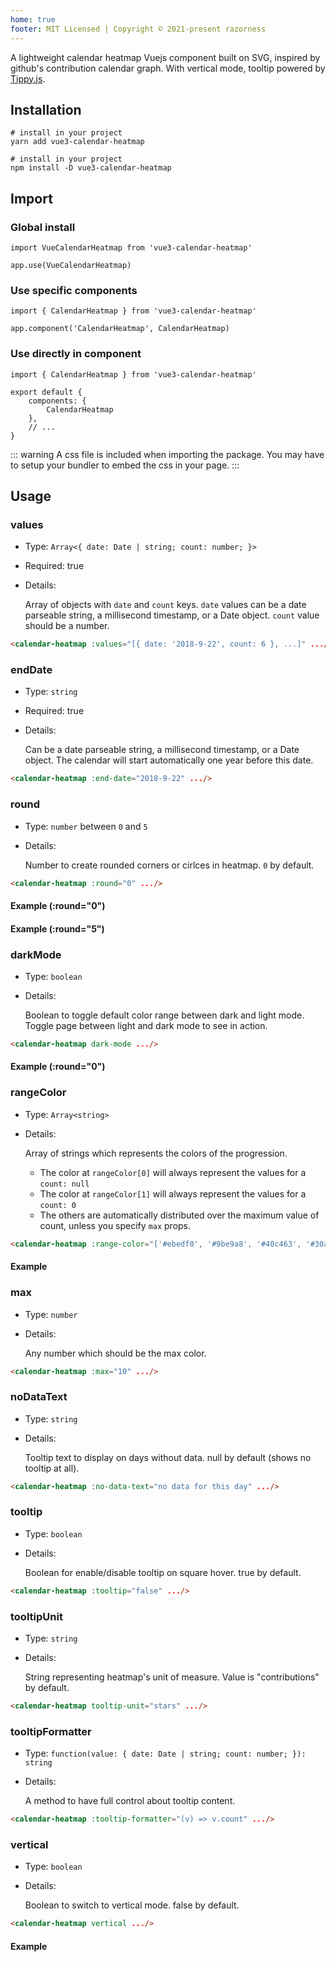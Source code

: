 ```yaml
---
home: true 
footer: MIT Licensed | Copyright © 2021-present razorness
---
```


<Demo :initial-round="2"/>
<Links/>

A lightweight calendar heatmap Vuejs component built on SVG, inspired by github's contribution calendar graph. With vertical mode, tooltip powered by [Tippy.js](https://github.com/atomiks/tippyjs).

## Installation

<CodeGroup>
  <CodeGroupItem title="YARN" active>

```bash:no-line-numbers
# install in your project
yarn add vue3-calendar-heatmap
```

  </CodeGroupItem>

  <CodeGroupItem title="NPM">

```bash:no-line-numbers
# install in your project
npm install -D vue3-calendar-heatmap
```

  </CodeGroupItem>
</CodeGroup>

## Import

### Global install

```typescript:no-line-numbers
import VueCalendarHeatmap from 'vue3-calendar-heatmap'

app.use(VueCalendarHeatmap)
```

### Use specific components

```typescript:no-line-numbers
import { CalendarHeatmap } from 'vue3-calendar-heatmap'

app.component('CalendarHeatmap', CalendarHeatmap)
```

### Use directly in component

```typescript:no-line-numbers
import { CalendarHeatmap } from 'vue3-calendar-heatmap'

export default {
    components: {
        CalendarHeatmap
    },
    // ...
}
```

::: warning 
  A css file is included when importing the package. You may have to setup your bundler to embed the css in your page.
:::

## Usage

### values

- Type: `Array<{ date: Date | string; count: number; }>`
- Required: true
- Details:

  Array of objects with `date` and `count` keys. `date` values can be a date parseable string, a millisecond timestamp, or a Date object. `count` value should
  be a number.

```html
<calendar-heatmap :values="[{ date: '2018-9-22', count: 6 }, ...]" .../>
```

### endDate

- Type: `string`
- Required: true
- Details:

  Can be a date parseable string, a millisecond timestamp, or a Date object. The calendar will start automatically one year before this date.

```html
<calendar-heatmap :end-date="2018-9-22" .../>
```

### round

- Type: `number` between `0` and `5`
- Details:

  Number to create rounded corners or cirlces in heatmap. `0` by default.

```html
<calendar-heatmap :round="0" .../>
```

#### Example (:round="0")

<Demo :initialRound="0"/>

#### Example (:round="5")

<Demo :initialRound="5"/>

### darkMode 
- Type: `boolean`
- Details:

  Boolean to toggle default color range between dark and light mode.
  Toggle page between light and dark mode to see in action.

```html
<calendar-heatmap dark-mode .../>
```

#### Example (:round="0")

### rangeColor

- Type: `Array<string>`
- Details:

  Array of strings which represents the colors of the progression.

    - The color at `rangeColor[0]` will always represent the values for a `count: null`
    - The color at `rangeColor[1]` will always represent the values for a `count: 0`
    - The others are automatically distributed over the maximum value of count, unless you specify `max` props.

```html
<calendar-heatmap :range-color="['#ebedf0', '#9be9a8', '#40c463', '#30a14e', '#216e39']" .../>
```

#### Example

<Demo :range-color="[ '#ebedf0', '#9be9a8', '#40c463', '#30a14e', '#216e39' ]"/>

### max

- Type: `number`
- Details:

  Any number which should be the max color.

```html
<calendar-heatmap :max="10" .../>
```

### noDataText

- Type: `string`
- Details:

  Tooltip text to display on days without data. null by default (shows no tooltip at all).

```html
<calendar-heatmap :no-data-text="no data for this day" .../>
```

### tooltip

- Type: `boolean`
- Details:

  Boolean for enable/disable tooltip on square hover. true by default.

```html
<calendar-heatmap :tooltip="false" .../>
```

### tooltipUnit

- Type: `string`
- Details:

  String representing heatmap's unit of measure. Value is "contributions" by default.

```html
<calendar-heatmap tooltip-unit="stars" .../>
```

### tooltipFormatter

- Type: `function(value: { date: Date | string; count: number; }): string`
- Details:

  A method to have full control about tooltip content.

```html
<calendar-heatmap :tooltip-formatter="(v) => v.count" .../>
```

### vertical

- Type: `boolean`
- Details:

  Boolean to switch to vertical mode. false by default.

```html
<calendar-heatmap vertical .../>
```

#### Example
<Demo orientation="vertical"/>
